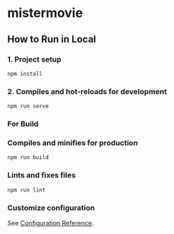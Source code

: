 # mistermovie

## How to Run in Local

### 1. Project setup
```
npm install
```

### 2. Compiles and hot-reloads for development
```
npm run serve
```

### For Build
### Compiles and minifies for production
```
npm run build
```

### Lints and fixes files
```
npm run lint
```

### Customize configuration
See [Configuration Reference](https://cli.vuejs.org/config/).
